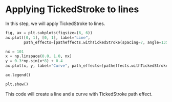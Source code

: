 # Applying TickedStroke to lines

In this step, we will apply TickedStroke to lines.

```python
fig, ax = plt.subplots(figsize=(6, 6))
ax.plot([0, 1], [0, 1], label="Line",
        path_effects=[patheffects.withTickedStroke(spacing=7, angle=135)])

nx = 101
x = np.linspace(0.0, 1.0, nx)
y = 0.3*np.sin(x*8) + 0.4
ax.plot(x, y, label="Curve", path_effects=[patheffects.withTickedStroke()])

ax.legend()

plt.show()
```

This code will create a line and a curve with TickedStroke path effect.
